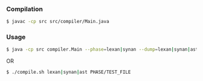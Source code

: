 ### Compilation

```sh
$ javac -cp src src/compiler/Main.java
```

### Usage

```sh
$ java -cp src compiler.Main --phase=lexan|synan --dump=lexan|synan|ast FILE.prev
```
OR
```sh
$ ./compile.sh lexan|synan|ast PHASE/TEST_FILE
```
